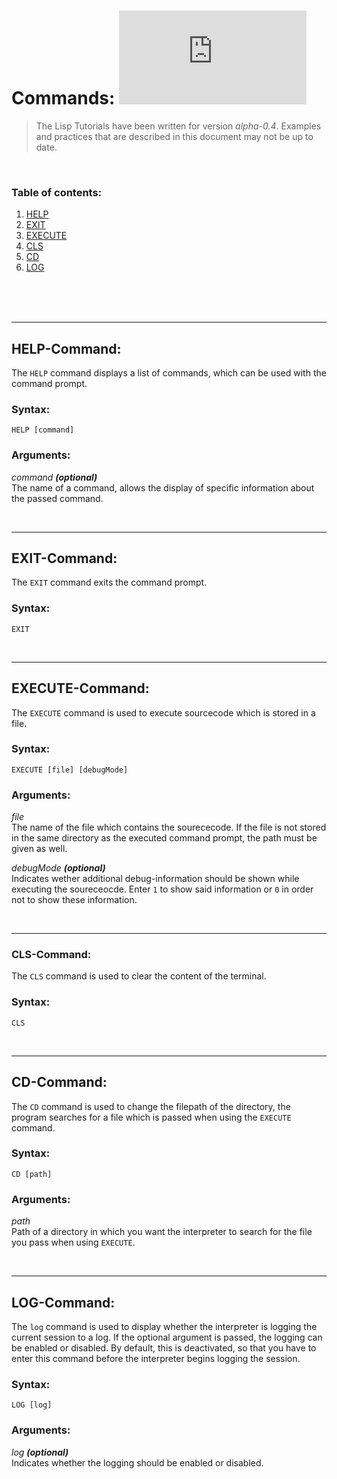 # Commands: ![](https://img.shields.io/github/size/Christian-2003/LISP-Interpreter/Documentation/Command%20Prompt/Commands.md?label=File%20size)
> The Lisp Tutorials have been written for version _alpha-0.4_. Examples and practices that are described in this document may not be up to date.

<br/>

### Table of contents:
1. [HELP](#help)
2. [EXIT](#exit)
3. [EXECUTE](#execute)
4. [CLS](#cls)
5. [CD](#cd)
6. [LOG](#log)

<br/>
<br/>
<br/>

***

## HELP-Command: <a name="help"></a>

The `HELP` command displays a list of commands, which can be used with the command prompt.

### Syntax:
`HELP [command]`

### Arguments:
_command **(optional)**_
<br/>
The name of a command, allows the display of specific information about the passed command.

<br/>

***

## EXIT-Command: <a name="exit"></a>

The `EXIT` command exits the command prompt.

### Syntax:
`EXIT`

<br/>

***

## EXECUTE-Command: <a name="execute"></a>

The `EXECUTE` command is used to execute sourcecode which is stored in a file.

### Syntax:
`EXECUTE [file] [debugMode]`

### Arguments:
_file_
<br/>
The name of the file which contains the sourececode. If the file is not stored in the same directory as the executed command prompt, the path must be given as well.

_debugMode **(optional)**_
<br/>
Indicates wether additional debug-information should be shown while executing the soureceocde. Enter `1` to show said information or `0` in order not to show these information.

<br/>

***

### CLS-Command: <a name="cls"></a>

The `CLS` command is used to clear the content of the terminal.

### Syntax:
`CLS`

<br/>

***

## CD-Command: <a name="cd"></a>

The `CD` command is used to change the filepath of the directory, the program searches for a file which is passed when using the `EXECUTE` command.

### Syntax:
`CD [path]`

### Arguments:
_path_
<br/>
Path of a directory in which you want the interpreter to search for the file you pass when using `EXECUTE`.

<br/>

***

## LOG-Command: <a name="log"></a>

The `log` command is used to display whether the interpreter is logging the current session to a log. If the optional argument is passed, the logging can be enabled or disabled. By default, this is deactivated, so that you have to enter this command before the interpreter begins logging the session.

### Syntax:
`LOG [log]`

### Arguments:
_log **(optional)**_
<br/>
Indicates whether the logging should be enabled or disabled.
